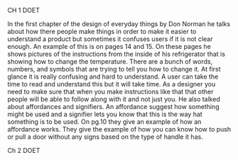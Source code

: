CH 1 DOET



In the first chapter of the design of everyday things by Don Norman he talks about how there people make things in order to make it easier to understand a product but sometimes it confuses users if it is not clear enough. An example of this is  on pages 14 and 15. On these pages he shows pictures of the instructions from the inside of his refrigerator that is showing how to change the temperature. There are a bunch of words, numbers, and symbols that are trying to tell you how to change it. At first glance it is really confusing and hard to understand. A user can take the time to read and understand this but it will take time. As a designer you need to make sure that when you make instructions like that that other people will be able to follow along with it and not just you. He also talked about affordances and signifiers. An affordance suggest how something might be used and a signifier lets you know that this is the way hat something is to be used. On pg.10 they give an example of how an affordance works. They give the example of how you can know how to push or pull a door without any signs based on the type of handle it has.




Ch 2 DOET
